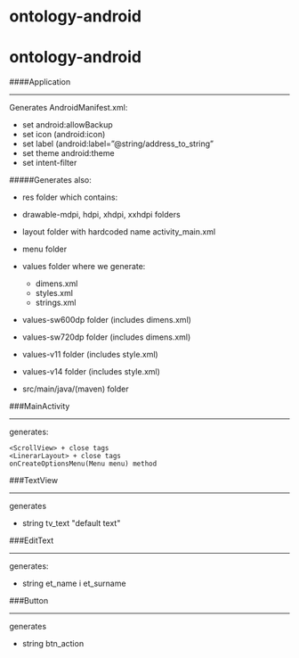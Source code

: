 ontology-android
================

ontology-android
================

####Application

---

Generates AndroidManifest.xml:

- set android:allowBackup
- set icon (android:icon)
- set label (android:label=”@string/address_to_string”
- set theme android:theme
- set intent-filter

#####Generates also:

- res folder which contains:
 - drawable-mdpi, hdpi, xhdpi, xxhdpi folders
 - layout folder with hardcoded name activity_main.xml
 - menu folder
 - values folder where we generate:
 
     - dimens.xml
     - styles.xml
     - strings.xml
 - values-sw600dp folder (includes dimens.xml)
 - values-sw720dp folder (includes dimens.xml)
 - values-v11 folder (includes style.xml)
 - values-v14 folder (includes style.xml)

- src/main/java/(maven) folder

###MainActivity

---

generates:

    <ScrollView> + close tags
    <LinerarLayout> + close tags
    onCreateOptionsMenu(Menu menu) method

###TextView

---

generates

- string tv_text "default text"


###EditText

---

generates:

- string et_name i et_surname

###Button

---

generates

- string btn_action